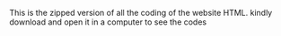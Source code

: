 This is the zipped version of all the coding of the website HTML. kindly download and open it in a computer to see the codes
